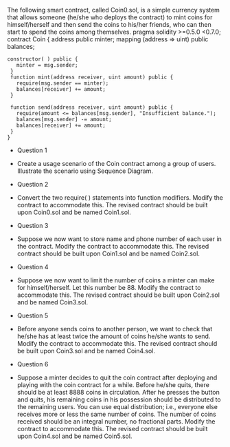 The following smart contract, called Coin0.sol, is a simple currency system that allows someone (he/she who deploys the contract) to mint coins for himself/herself and then send the coins to his/her friends, who can then start to spend the coins among themselves.
pragma solidity >=0.5.0 <0.7.0; 
contract Coin { 
  address public minter; 
  mapping (address => uint) public balances; 
 
 ```solidity
 constructor( ) public { 
    minter = msg.sender; 
  }
  function mint(address receiver, uint amount) public { 
    require(msg.sender == minter); 
    balances[receiver] += amount; 
  } 
 
  function send(address receiver, uint amount) public { 
    require(amount <= balances[msg.sender], "Insufficient balance."); 
    balances[msg.sender] -= amount; 
    balances[receiver] += amount; 
  } 
}
 ```
* Question 1
- Create a usage scenario of the Coin contract among a group of users.  Illustrate the scenario using Sequence Diagram.
* Question 2
- Convert the two require( ) statements into function modifiers.  Modify the contract to accommodate this.  The revised contract should be built upon Coin0.sol and be named Coin1.sol.
* Question 3
- Suppose we now want to store name and phone number of each user in the contract.  Modify the contract to accommodate this.  The revised contract should be built upon Coin1.sol and be named Coin2.sol.
* Question 4
- Suppose we now want to limit the number of coins a minter can make for himself/herself.  Let this number be 88.  Modify the contract to accommodate this.  The revised contract should be built upon Coin2.sol and be named Coin3.sol.
* Question 5
-  Before anyone sends coins to another person, we want to check that he/she has at least twice the amount of coins he/she wants to send.  Modify the contract to accommodate this.  The revised contract should be built upon Coin3.sol and be named Coin4.sol.
* Question 6
- Suppose a minter decides to quit the coin contract after deploying and playing with the coin contract for a while.  Before he/she quits, there should be at least 8888 coins in circulation. 
After he presses the button and quits, his remaining coins in his possession should be distributed to the remaining users.  You can use equal distribution; i.e., everyone else receives more or less the same number of coins.  The number of coins received should be an integral number, no fractional parts.
Modify the contract to accommodate this.  The revised contract should be built upon Coin4.sol and be named Coin5.sol.
